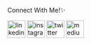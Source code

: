 Connect With Me!✨

[<img src='https://cdn.jsdelivr.net/npm/simple-icons@3.0.1/icons/linkedin.svg' alt='linkedin' height='40'>](https://www.linkedin.com/in/banditasingh/)  [<img src='https://cdn.jsdelivr.net/npm/simple-icons@3.0.1/icons/instagram.svg' alt='instagram' height='40'>](https://www.instagram.com/banditasinghh/)  [<img src='https://cdn.jsdelivr.net/npm/simple-icons@3.0.1/icons/twitter.svg' alt='twitter' height='40'>](https://twitter.com/ishhbandita)  [<img src='https://cdn.jsdelivr.net/npm/simple-icons@3.0.1/icons/medium.svg' alt='medium' height='40'>](https://medium.com/@banditasingh)
